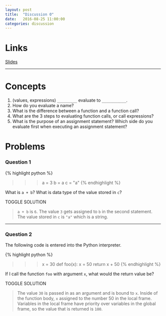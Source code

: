 ```yaml
---
layout: post
title:  "Discussion 0"
date:   2016-08-25 11:00:00
categories: discussion
---
```


# Links  
[Slides](http://docs.google.com/presentation/d/11jqbMGTiebjUpSp9UO-P1ZhTO3Rla06qrWbvcRGdr1s/edit#slide=id.gba074a2be_1_15)  

--------

# Concepts  
1. (values, expressions) `_________` evaluate to `___________`.
2. How do you evaluate a name?
3. What is the difference between a function and a function call?
4. What are the 3 steps to evaluating function calls, or call expressions?
5. What is the purpose of an assignment statement? Which side do you evaluate first when executing an assignment statement?

# Problems   

### Question 1  

{% highlight python %}
>>> a = 3
>>> b = a
>>> c = "a"
{% endhighlight %}

What is `a + b`? What is data type of the value stored in `c`?

<a class="btn btn-default solution-toggle">TOGGLE SOLUTION</a>

<blockquote class="solution">
<code>a + b</code> is <code>6</code>. The value <code>3</code> gets assigned to <code>b</code> in the second statement. The value stored in <code>c</code> is <code>"a"</code> which is a string.
</blockquote>

 --- 
  
### Question 2

The following code is entered into the Python interpreter.
   
{% highlight python %}
>>> x = 30
>>> def foo(x):
        x = 50
        return x + 50 
{% endhighlight %}    

If I call the function `foo` with argument `x`, what would the return value be?

<a class="btn btn-default solution-toggle-2">TOGGLE SOLUTION</a>

<blockquote class="solution-2">
The value <code>30</code> is passed in as an argument and is bound to <code>x</code>. Inside of the function body, <code>x</code> assigned to the number 50 in the local frame. Variables in the local frame have priority over variables in the global frame, so the value that is returned is <code>100</code>.
</blockquote>

